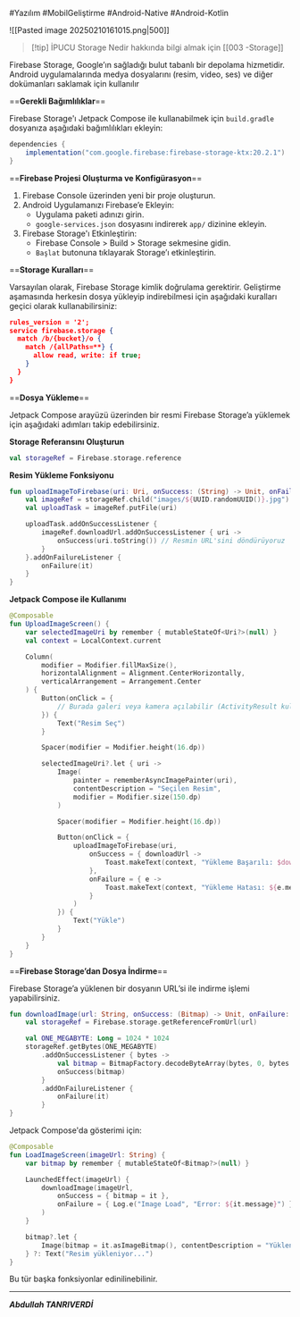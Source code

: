#Yazılım #MobilGeliştirme #Android-Native #Android-Kotlin 

![[Pasted image 20250210161015.png|500]]


> [!tip] İPUCU
> Storage Nedir hakkında bilgi almak için [[003 -Storage]]

Firebase Storage, Google’ın sağladığı bulut tabanlı bir depolama hizmetidir. Android uygulamalarında medya dosyalarını (resim, video, ses) ve diğer dokümanları saklamak için kullanılır

==**Gerekli Bağımlılıklar**==

Firebase Storage'ı Jetpack Compose ile kullanabilmek için `build.gradle` dosyanıza aşağıdaki bağımlılıkları ekleyin:
```gradle
dependencies {
    implementation("com.google.firebase:firebase-storage-ktx:20.2.1")
}

```

==**Firebase Projesi Oluşturma ve Konfigürasyon**==

1. Firebase Console üzerinden yeni bir proje oluşturun.
2. Android Uygulamanızı Firebase’e Ekleyin:
    - Uygulama paketi adınızı girin.
    - `google-services.json` dosyasını indirerek `app/` dizinine ekleyin.
3. Firebase Storage'ı Etkinleştirin:
    - Firebase Console > Build > Storage sekmesine gidin.
    - `Başlat` butonuna tıklayarak Storage’ı etkinleştirin.

==**Storage Kuralları**==

Varsayılan olarak, Firebase Storage kimlik doğrulama gerektirir. Geliştirme aşamasında herkesin dosya yükleyip indirebilmesi için aşağıdaki kuralları geçici olarak kullanabilirsiniz:
```json
rules_version = '2';
service firebase.storage {
  match /b/{bucket}/o {
    match /{allPaths=**} {
      allow read, write: if true;
    }
  }
}

```


==**Dosya Yükleme**==

Jetpack Compose arayüzü üzerinden bir resmi Firebase Storage’a yüklemek için aşağıdaki adımları takip edebilirsiniz.

**Storage Referansını Oluşturun**
```kotlin
val storageRef = Firebase.storage.reference

```

**Resim Yükleme Fonksiyonu**
```kotlin
fun uploadImageToFirebase(uri: Uri, onSuccess: (String) -> Unit, onFailure: (Exception) -> Unit) {
    val imageRef = storageRef.child("images/${UUID.randomUUID()}.jpg")
    val uploadTask = imageRef.putFile(uri)

    uploadTask.addOnSuccessListener {
        imageRef.downloadUrl.addOnSuccessListener { uri ->
            onSuccess(uri.toString()) // Resmin URL'sini döndürüyoruz
        }
    }.addOnFailureListener {
        onFailure(it)
    }
}

```


**Jetpack Compose ile Kullanımı**

```kotlin
@Composable
fun UploadImageScreen() {
    var selectedImageUri by remember { mutableStateOf<Uri?>(null) }
    val context = LocalContext.current

    Column(
        modifier = Modifier.fillMaxSize(),
        horizontalAlignment = Alignment.CenterHorizontally,
        verticalArrangement = Arrangement.Center
    ) {
        Button(onClick = {
            // Burada galeri veya kamera açılabilir (ActivityResult kullanarak)
        }) {
            Text("Resim Seç")
        }

        Spacer(modifier = Modifier.height(16.dp))

        selectedImageUri?.let { uri ->
            Image(
                painter = rememberAsyncImagePainter(uri),
                contentDescription = "Seçilen Resim",
                modifier = Modifier.size(150.dp)
            )

            Spacer(modifier = Modifier.height(16.dp))

            Button(onClick = {
                uploadImageToFirebase(uri,
                    onSuccess = { downloadUrl ->
                        Toast.makeText(context, "Yükleme Başarılı: $downloadUrl", Toast.LENGTH_SHORT).show()
                    },
                    onFailure = { e ->
                        Toast.makeText(context, "Yükleme Hatası: ${e.message}", Toast.LENGTH_SHORT).show()
                    }
                )
            }) {
                Text("Yükle")
            }
        }
    }
}

```


==**Firebase Storage’dan Dosya İndirme**==

Firebase Storage’a yüklenen bir dosyanın URL’si ile indirme işlemi yapabilirsiniz.
```kotlin
fun downloadImage(url: String, onSuccess: (Bitmap) -> Unit, onFailure: (Exception) -> Unit) {
    val storageRef = Firebase.storage.getReferenceFromUrl(url)

    val ONE_MEGABYTE: Long = 1024 * 1024
    storageRef.getBytes(ONE_MEGABYTE)
        .addOnSuccessListener { bytes ->
            val bitmap = BitmapFactory.decodeByteArray(bytes, 0, bytes.size)
            onSuccess(bitmap)
        }
        .addOnFailureListener {
            onFailure(it)
        }
}

```

Jetpack Compose'da gösterimi için:
```kotlin
@Composable
fun LoadImageScreen(imageUrl: String) {
    var bitmap by remember { mutableStateOf<Bitmap?>(null) }

    LaunchedEffect(imageUrl) {
        downloadImage(imageUrl,
            onSuccess = { bitmap = it },
            onFailure = { Log.e("Image Load", "Error: ${it.message}") }
        )
    }

    bitmap?.let {
        Image(bitmap = it.asImageBitmap(), contentDescription = "Yüklenen Resim")
    } ?: Text("Resim yükleniyor...")
}

```

Bu tür başka fonksiyonlar edinilinebilinir.

---

***Abdullah TANRIVERDİ***

